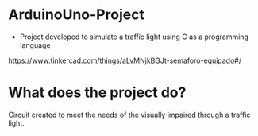 # ArduinoUno-Project

- Project developed to simulate a traffic light using C as a programming language

https://www.tinkercad.com/things/aLvMNjkBGJt-semaforo-equipado#/

# What does the project do?

Circuit created to meet the needs of the visually impaired through a traffic light.


